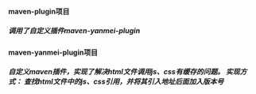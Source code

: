 #### maven-plugin项目
##### 调用了自定义插件maven-yanmei-plugin
####  maven-yanmei-plugin项目
##### 自定义maven插件，实现了解决html文件调用js、css有缓存的问题。  实现方式： 查找html文件中的js、css引用，并将其引入地址后面加入版本号
